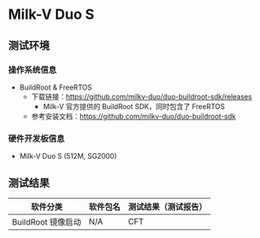 # Milk-V Duo S

## 测试环境

### 操作系统信息

- BuildRoot & FreeRTOS
  - 下载链接：https://github.com/milkv-duo/duo-buildroot-sdk/releases
    - Milk-V 官方提供的 BuildRoot SDK，同时包含了 FreeRTOS
  - 参考安装文档：https://github.com/milkv-duo/duo-buildroot-sdk

### 硬件开发板信息

- Milk-V Duo S (512M, SG2000)

## 测试结果

| 软件分类           | 软件包名 | 测试结果（测试报告） |
|----------------|----------|--------------------|
| BuildRoot 镜像启动 | N/A      | CFT                |

[Duo]: ./BuildRoot/README.md
